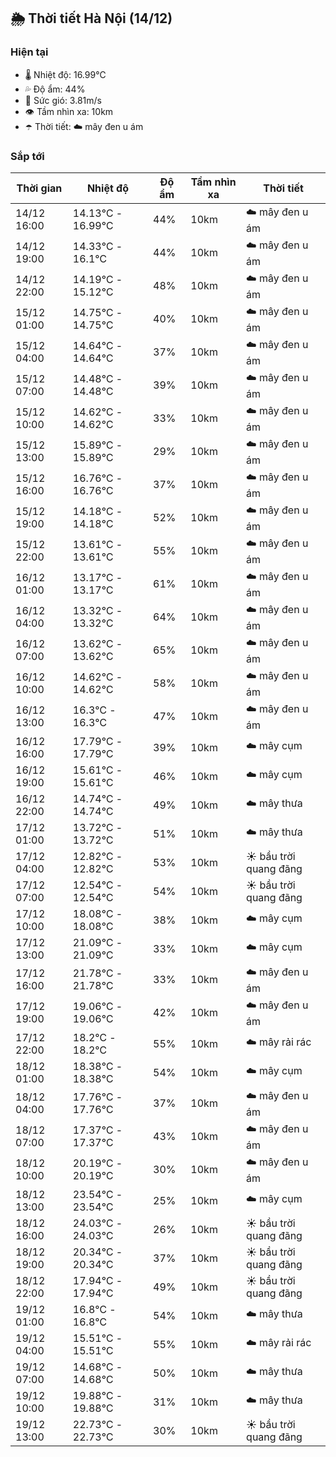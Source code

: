 ## 🌦️ Thời tiết Hà Nội (14/12)

### Hiện tại

- 🌡️ Nhiệt độ: 16.99℃
- 💦 Độ ẩm: 44%
- 💨 Sức gió: 3.81m/s
- 👁️ Tầm nhìn xa: 10km
- ☂️ Thời tiết: ☁️ mây đen u ám

### Sắp tới

| Thời gian | Nhiệt độ | Độ ẩm | Tầm nhìn xa | Thời tiết |
| --- | --- | --- | --- | --- |
| 14/12 16:00 | 14.13℃ - 16.99℃ | 44% | 10km | ☁️ mây đen u ám |
| 14/12 19:00 | 14.33℃ - 16.1℃ | 44% | 10km | ☁️ mây đen u ám |
| 14/12 22:00 | 14.19℃ - 15.12℃ | 48% | 10km | ☁️ mây đen u ám |
| 15/12 01:00 | 14.75℃ - 14.75℃ | 40% | 10km | ☁️ mây đen u ám |
| 15/12 04:00 | 14.64℃ - 14.64℃ | 37% | 10km | ☁️ mây đen u ám |
| 15/12 07:00 | 14.48℃ - 14.48℃ | 39% | 10km | ☁️ mây đen u ám |
| 15/12 10:00 | 14.62℃ - 14.62℃ | 33% | 10km | ☁️ mây đen u ám |
| 15/12 13:00 | 15.89℃ - 15.89℃ | 29% | 10km | ☁️ mây đen u ám |
| 15/12 16:00 | 16.76℃ - 16.76℃ | 37% | 10km | ☁️ mây đen u ám |
| 15/12 19:00 | 14.18℃ - 14.18℃ | 52% | 10km | ☁️ mây đen u ám |
| 15/12 22:00 | 13.61℃ - 13.61℃ | 55% | 10km | ☁️ mây đen u ám |
| 16/12 01:00 | 13.17℃ - 13.17℃ | 61% | 10km | ☁️ mây đen u ám |
| 16/12 04:00 | 13.32℃ - 13.32℃ | 64% | 10km | ☁️ mây đen u ám |
| 16/12 07:00 | 13.62℃ - 13.62℃ | 65% | 10km | ☁️ mây đen u ám |
| 16/12 10:00 | 14.62℃ - 14.62℃ | 58% | 10km | ☁️ mây đen u ám |
| 16/12 13:00 | 16.3℃ - 16.3℃ | 47% | 10km | ☁️ mây đen u ám |
| 16/12 16:00 | 17.79℃ - 17.79℃ | 39% | 10km | ☁️ mây cụm |
| 16/12 19:00 | 15.61℃ - 15.61℃ | 46% | 10km | ☁️ mây cụm |
| 16/12 22:00 | 14.74℃ - 14.74℃ | 49% | 10km | ☁️ mây thưa |
| 17/12 01:00 | 13.72℃ - 13.72℃ | 51% | 10km | ☁️ mây thưa |
| 17/12 04:00 | 12.82℃ - 12.82℃ | 53% | 10km | ☀️ bầu trời quang đãng |
| 17/12 07:00 | 12.54℃ - 12.54℃ | 54% | 10km | ☀️ bầu trời quang đãng |
| 17/12 10:00 | 18.08℃ - 18.08℃ | 38% | 10km | ☁️ mây cụm |
| 17/12 13:00 | 21.09℃ - 21.09℃ | 33% | 10km | ☁️ mây cụm |
| 17/12 16:00 | 21.78℃ - 21.78℃ | 33% | 10km | ☁️ mây đen u ám |
| 17/12 19:00 | 19.06℃ - 19.06℃ | 42% | 10km | ☁️ mây đen u ám |
| 17/12 22:00 | 18.2℃ - 18.2℃ | 55% | 10km | ☁️ mây rải rác |
| 18/12 01:00 | 18.38℃ - 18.38℃ | 54% | 10km | ☁️ mây cụm |
| 18/12 04:00 | 17.76℃ - 17.76℃ | 37% | 10km | ☁️ mây đen u ám |
| 18/12 07:00 | 17.37℃ - 17.37℃ | 43% | 10km | ☁️ mây đen u ám |
| 18/12 10:00 | 20.19℃ - 20.19℃ | 30% | 10km | ☁️ mây đen u ám |
| 18/12 13:00 | 23.54℃ - 23.54℃ | 25% | 10km | ☁️ mây cụm |
| 18/12 16:00 | 24.03℃ - 24.03℃ | 26% | 10km | ☀️ bầu trời quang đãng |
| 18/12 19:00 | 20.34℃ - 20.34℃ | 37% | 10km | ☀️ bầu trời quang đãng |
| 18/12 22:00 | 17.94℃ - 17.94℃ | 49% | 10km | ☀️ bầu trời quang đãng |
| 19/12 01:00 | 16.8℃ - 16.8℃ | 54% | 10km | ☁️ mây thưa |
| 19/12 04:00 | 15.51℃ - 15.51℃ | 55% | 10km | ☁️ mây rải rác |
| 19/12 07:00 | 14.68℃ - 14.68℃ | 50% | 10km | ☁️ mây thưa |
| 19/12 10:00 | 19.88℃ - 19.88℃ | 31% | 10km | ☁️ mây thưa |
| 19/12 13:00 | 22.73℃ - 22.73℃ | 30% | 10km | ☀️ bầu trời quang đãng |
